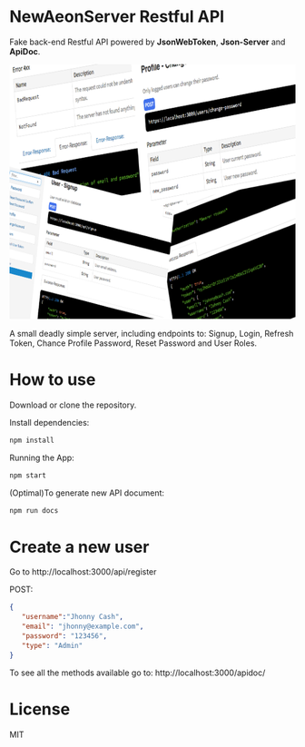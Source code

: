 # NewAeonServer Restful API

Fake back-end Restful API powered by **JsonWebToken**, **Json-Server** and **ApiDoc**.

<p align="center">
  <img width="800" height="449" src="./public/assets/newaeonserver.png">
</p>

A small deadly simple server, including endpoints to: Signup, Login, Refresh Token, Chance Profile Password, Reset Password and User Roles.

# How to use
Download or clone the repository.

Install dependencies:
```JavaScript
npm install
```
Running the App:
```JavaScript
npm start
```

(Optimal)To generate new API document:
```JavaScript
npm run docs
```

# Create a new user

Go to http://localhost:3000/api/register

POST:

```json
{
   "username":"Jhonny Cash",
   "email": "jhonny@example.com",
   "password": "123456",
   "type": "Admin"
}
```

To see all the methods available go to: http://localhost:3000/apidoc/

# License
MIT